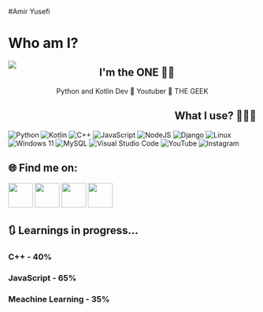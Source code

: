 #Amir Yusefi

# Who am I?
<img align="left" src="https://github.com/OFFICIALamir/OFFICALamir/assets/122598914/1641f0b6-724c-4ce5-8831-e7a75dec1e51">
<h2 align="center">I'm the ONE 🦹🏻</h2>
<p align="center">Python and Kotlin Dev 🐍 Youtuber 🦥 THE GEEK</p>
<h2 align="right">What I use? 👨🏻‍💻</h2>

![Python](https://img.shields.io/badge/python-3670A0?style=for-the-badge&logo=python&logoColor=ffdd54) ![Kotlin](https://img.shields.io/badge/kotlin-%237F52FF.svg?style=for-the-badge&logo=kotlin&logoColor=white) ![C++](https://img.shields.io/badge/c++-%2300599C.svg?style=for-the-badge&logo=c%2B%2B&logoColor=white) ![JavaScript](https://img.shields.io/badge/javascript-%23323330.svg?style=for-the-badge&logo=javascript&logoColor=%23F7DF1E) ![NodeJS](https://img.shields.io/badge/node.js-6DA55F?style=for-the-badge&logo=node.js&logoColor=white) ![Django](https://img.shields.io/badge/django-%23092E20.svg?style=for-the-badge&logo=django&logoColor=white) ![Linux](https://img.shields.io/badge/Linux-FCC624?style=for-the-badge&logo=linux&logoColor=black) ![Windows 11](https://img.shields.io/badge/Windows%2011-%230079d5.svg?style=for-the-badge&logo=Windows%2011&logoColor=white) ![MySQL](https://img.shields.io/badge/mysql-%2300f.svg?style=for-the-badge&logo=mysql&logoColor=white) ![Visual Studio Code](https://img.shields.io/badge/Visual%20Studio%20Code-0078d7.svg?style=for-the-badge&logo=visual-studio-code&logoColor=white) ![YouTube](https://img.shields.io/badge/YouTube-%23FF0000.svg?style=for-the-badge&logo=YouTube&logoColor=white) ![Instagram](https://img.shields.io/badge/Instagram-%23E4405F.svg?style=for-the-badge&logo=Instagram&logoColor=white)

<h2 align="left">🌐 Find me on:</h2>

<a href="https://youtube.com/@CodingLovers"><img src="https://github.com/OFFICIALamir/OFFICALamir/blob/main/image/YouTube.png?raw=true" width="50" height="50"></a>
<a href="https://instagram.com/codinglovers_off"><img src="https://github.com/OFFICIALamir/OFFICALamir/blob/main/image/Instagram.png?raw=true" width="50" height="50"></a>
<a href="https://t.me/CodingLovers_OFF"><img src="https://github.com/OFFICIALamir/OFFICALamir/blob/main/image/Telegram.png?raw=true" width="50" height="50"></a>
<a href="https://twitter.com/Official____na"><img src="https://github.com/OFFICIALamir/OFFICALamir/blob/main/image/Twitter.png?raw=true" width="50" height="50"></a>

<h2 align="left">🔃 Learnings in progress...</h2>
<h3 align="left">C++ - 40%</h3>
<h3 align="left">JavaScript - 65%</h3>
<h3 align="left">Meachine Learning - 35%</h3>
